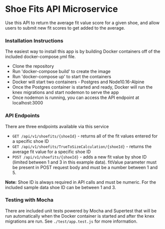 # Shoe Fits API Microservice

Use this API to return the average fit value score for a given shoe, and allow users to submit new fit scores to get added to the average.

### Installation Instructions
The easiest way to install this app is by building Docker containers off of the included docker-compose.yml file.

- Clone the repository
- Run 'docker-compose build' to create the image
- Run 'docker-compose up' to start the containers
- Docker will start two containers - Postgres and Node10.16-Alpine
- Once the Postgres container is started and ready, Docker will run the knex migrations and start nodemon to serve the app
- Once nodemon is running, you can access the API endpoint at localhost:3000


### API Endpoints
There are three endpoints available via this service
- `GET /api/v1/shoefits/{shoeId}` - returns all of the fit values entered for a specific shoe ID
- `GET /api/v1/shoefits/TrueToSizeCalculation/{shoeId}` - returns the average fit value for a specific shoe ID
- `POST /api/v1/shoefits/{shoeId}` - adds a new fit value by shoe ID (limited between 1 and 3 in this example data).  fitValue parameter must be present in POST request body and must be a number between 1 and 5.

**Note:** Shoe ID is always required in API calls and must be numeric.  For the included sample data shoe ID can be between 1 and 3.


### Testing with Mocha
There are included unit tests powered by Mocha and Supertest that will be run automatically when the Docker container is started and after the knex migrations are run.  See `./test/app.test.js` for more information.